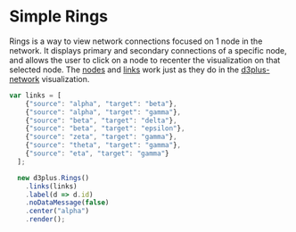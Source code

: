 # Simple Rings

Rings is a way to view network connections focused on 1 node in the network. It displays primary and secondary connections of a specific node, and allows the user to click on a node to recenter the visualization on that selected node. The [nodes](http://d3plus.org/docs/#Rings.nodes) and [links](http://d3plus.org/docs/#Rings.links) work just as they do in the [d3plus-network](https://github.com/d3plus/d3plus-network) visualization. 


```js
var links = [
    {"source": "alpha", "target": "beta"},
    {"source": "alpha", "target": "gamma"},
    {"source": "beta", "target": "delta"},
    {"source": "beta", "target": "epsilon"},
    {"source": "zeta", "target": "gamma"},
    {"source": "theta", "target": "gamma"},
    {"source": "eta", "target": "gamma"}
  ];

  new d3plus.Rings()
    .links(links)
    .label(d => d.id)
    .noDataMessage(false)
    .center("alpha")
    .render();
```
